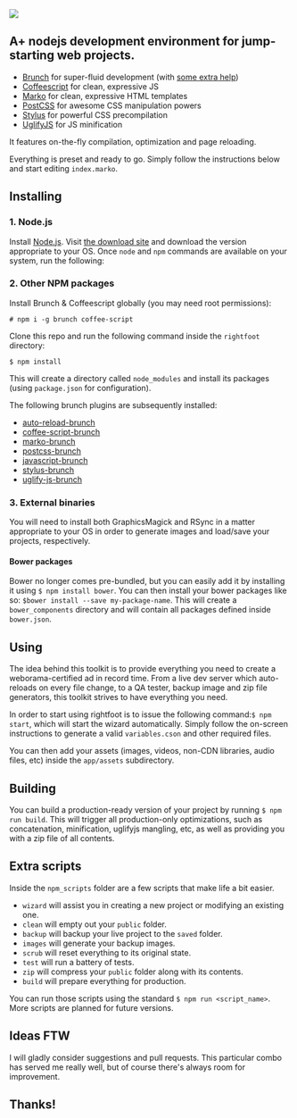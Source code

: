 <img src="http://i1039.photobucket.com/albums/a472/bkuri/g4204_zpsgxzdynlo.png">

A+ nodejs development environment for jump-starting web projects.
-----------------------------------------------------------------

-	[Brunch](http://brunch.io) for super-fluid development (with [some extra help](#brunch)\)
-	[Coffeescript](http://coffeescript.org) for clean, expressive JS
-	[Marko](http://markojs.com) for clean, expressive HTML templates
-	[PostCSS](http://postcss.org) for awesome CSS manipulation powers
-	[Stylus](https://learnboost.github.io/stylus/) for powerful CSS precompilation
-	[UglifyJS](http://lisperator.net/uglifyjs) for JS minification

It features on-the-fly compilation, optimization and page reloading.

Everything is preset and ready to go. Simply follow the instructions below and start editing `index.marko`.

Installing
----------

### 1. Node.js

Install [Node.js](http://nodejs.org). Visit [the download site](http://nodejs.org/download/) and download the version appropriate to your OS. Once `node` and `npm` commands are available on your system, run the following:

### 2. Other NPM packages

Install Brunch & Coffeescript globally (you may need root permissions):

`# npm i -g brunch coffee-script`

Clone this repo and run the following command inside the `rightfoot` directory:

`$ npm install`

This will create a directory called `node_modules` and install its packages (using `package.json` for configuration).

<a name="brunch"></a>The following brunch plugins are subsequently installed:

-	[auto-reload-brunch](https://github.com/brunch/auto-reload-brunch)
-	[coffee-script-brunch](https://github.com/brunch/coffee-script-brunch)
-	[marko-brunch](https://github.com/bkuri/marko-brunch)
-	[postcss-brunch](https://github.com/iamvdo/postcss-brunch)
-	[javascript-brunch](https://github.com/brunch/javascript-brunch)
-	[stylus-brunch](https://github.com/brunch/stylus-brunch)
-	[uglify-js-brunch](https://github.com/brunch/uglify-js-brunch)

### 3. External binaries

You will need to install both GraphicsMagick and RSync in a matter appropriate to your OS in order to generate images and load/save your projects, respectively.

#### Bower packages

Bower no longer comes pre-bundled, but you can easily add it by installing it using `$ npm install bower`. You can then install your bower packages like so: `$bower install --save my-package-name`. This will create a `bower_components` directory and will contain all packages defined inside `bower.json`.

Using
-----

The idea behind this toolkit is to provide everything you need to create a weborama-certified ad in record time. From a live dev server which auto-reloads on every file change, to a QA tester, backup image and zip file generators, this toolkit strives to have everything you need.

In order to start using rightfoot is to issue the following command:`$ npm start`, which will start the wizard automatically. Simply follow the on-screen instructions to generate a valid `variables.cson` and other required files.

You can then add your assets (images, videos, non-CDN libraries, audio files, etc) inside the `app/assets` subdirectory.

Building
--------

You can build a production-ready version of your project by running `$ npm run build`. This will trigger all production-only optimizations, such as concatenation, minification, uglifyjs mangling, etc, as well as providing you with a zip file of all contents.

Extra scripts
-------------

Inside the `npm_scripts` folder are a few scripts that make life a bit easier.

-	`wizard` will assist you in creating a new project or modifying an existing one.
-	`clean` will empty out your `public` folder.
-	`backup` will backup your live project to the `saved` folder.
-	`images` will generate your backup images.
-	`scrub` will reset everything to its original state.
-	`test` will run a battery of tests.
-	`zip` will compress your `public` folder along with its contents.
-	`build` will prepare everything for production.

You can run those scripts using the standard `$ npm run <script_name>`. More scripts are planned for future versions.

Ideas FTW
---------

I will gladly consider suggestions and pull requests. This particular combo has served me really well, but of course there's always room for improvement.

Thanks!
-------
